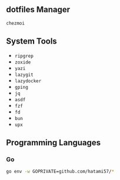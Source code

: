 ## dotfiles Manager

`chezmoi`

## System Tools

* `ripgrep`
* `zoxide`
* `yazi`
* `lazygit`
* `lazydocker`
* `gping`
* `jq`
* `asdf`
* `fzf`
* `fd`
* `bun`
* `upx`

## Programming Languages

### Go
```bash
go env -w GOPRIVATE=github.com/hatami57/*
```
